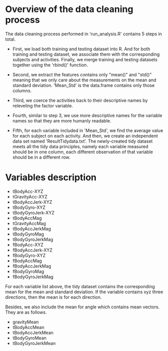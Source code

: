 # Overview of the data cleaning process

The data cleaning process performed in 'run_analysis.R' contains 5 steps in total.

* First, we load both training and testing dataset into R. And for both training and testing dataset,
we associate them with the corresponding subjects and activities. Finally, we merge training and testing
datasets together using the 'rbind()' function.

* Second, we extract the features contains only "mean()" and "std()" meaning that we only
care about the measurements on the mean and standard deviation. 'Mean_Std' is the data.frame
contains only those columns.

* Third, we coerce the activities back to their descriptive names by releveling the factor variable.

* Fourth, similar to step 3, we use more descriptive names for the variable names so that they are more humanly readable.

* Fifth, for each variable included in 'Mean_Std', we find the average value for each subject on each activity.
And then, we create an independent data set named 'ResultTidydata.txt'. The newly-created tidy dataset meets all the tidy data principles, 
namely each variable measured should be in one column, each different observation of that variable should be in a different row.

# Variables description

* tBodyAcc-XYZ
* tGravityAcc-XYZ
* tBodyAccJerk-XYZ
* tBodyGyro-XYZ
* tBodyGyroJerk-XYZ
* tBodyAccMag
* tGravityAccMag
* tBodyAccJerkMag
* tBodyGyroMag
* tBodyGyroJerkMag
* fBodyAcc-XYZ
* fBodyAccJerk-XYZ
* fBodyGyro-XYZ
* fBodyAccMag
* fBodyAccJerkMag
* fBodyGyroMag
* fBodyGyroJerkMag

For each variable list above, the tidy dataset contains the corresponding mean for the mean and standard deviation. 
If the variable contains xyz three directions, then the mean is for each direction.

Besides, we also include the mean for angle which contains mean vectors. They are as follows.

* gravityMean
* tBodyAccMean
* tBodyAccJerkMean
* tBodyGyroMean
* tBodyGyroJerkMean